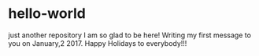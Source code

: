 # hello-world
just another repository
I am so glad to be here!
Writing my first message to you on January,2 2017.
Happy Holidays to everybody!!!
